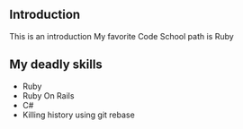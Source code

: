 ## Introduction

This is an introduction
My favorite Code School path is Ruby

## My deadly skills
* Ruby
* Ruby On Rails
* C#
* Killing history using git rebase
